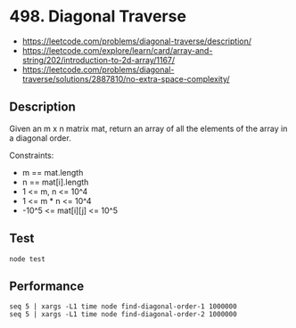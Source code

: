 # 498. Diagonal Traverse

- https://leetcode.com/problems/diagonal-traverse/description/
- https://leetcode.com/explore/learn/card/array-and-string/202/introduction-to-2d-array/1167/
- https://leetcode.com/problems/diagonal-traverse/solutions/2887810/no-extra-space-complexity/

## Description

Given an m x n matrix mat, return an array of all the elements of the array in a diagonal order.

Constraints:

- m == mat.length
- n == mat[i].length
- 1 <= m, n <= 10^4
- 1 <= m * n <= 10^4
- -10^5 <= mat[i][j] <= 10^5

## Test
```
node test
```

## Performance
```
seq 5 | xargs -L1 time node find-diagonal-order-1 1000000
seq 5 | xargs -L1 time node find-diagonal-order-2 1000000
```
